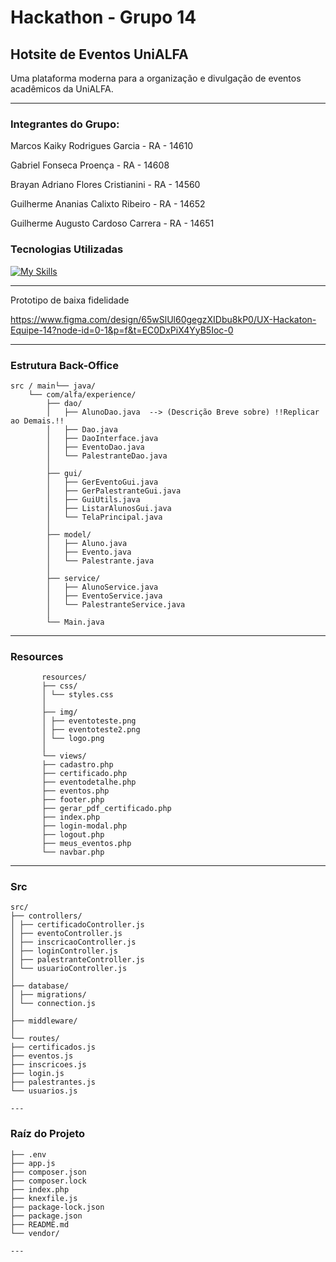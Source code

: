 #  Hackathon - Grupo 14  
##  Hotsite de Eventos UniALFA

Uma plataforma moderna para a organização e divulgação de eventos acadêmicos da UniALFA.

---

###  Integrantes do Grupo:

Marcos Kaiky Rodrigues Garcia - RA - 14610

Gabriel Fonseca Proença - RA - 14608

Brayan Adriano Flores Cristianini - RA - 14560

Guilherme Ananias Calixto Ribeiro - RA - 14652

Guilherme Augusto Cardoso Carrera - RA - 14651


###  Tecnologias Utilizadas

[![My Skills](https://skillicons.dev/icons?i=java,maven,php,js,nodejs,html,css,bootstrap,mysql,git,github)](https://skillicons.dev)


---


Prototipo de baixa fidelidade

https://www.figma.com/design/65wSlUl60gegzXIDbu8kP0/UX-Hackaton-Equipe-14?node-id=0-1&p=f&t=EC0DxPiX4YyB5Ioc-0


---

### Estrutura Back-Office



    src / main└── java/
        └── com/alfa/experience/
            ├── dao/
            │   ├── AlunoDao.java  --> (Descrição Breve sobre) !!Replicar ao Demais.!!
            │   ├── Dao.java
            │   ├── DaoInterface.java
            │   ├── EventoDao.java
            │   └── PalestranteDao.java
            │
            ├── gui/
            │   ├── GerEventoGui.java
            │   ├── GerPalestranteGui.java
            │   ├── GuiUtils.java
            │   ├── ListarAlunosGui.java
            │   └── TelaPrincipal.java
            │
            ├── model/
            │   ├── Aluno.java
            │   ├── Evento.java
            │   └── Palestrante.java
            │
            ├── service/
            │   ├── AlunoService.java
            │   ├── EventoService.java
            │   └── PalestranteService.java
            │
            └── Main.java
---

### Resources


           resources/
           ├── css/
           │ └── styles.css
           │
           ├── img/
           │ ├── eventoteste.png
           │ ├── eventoteste2.png
           │ └── logo.png
           │
           └── views/
           ├── cadastro.php
           ├── certificado.php
           ├── eventodetalhe.php
           ├── eventos.php
           ├── footer.php
           ├── gerar_pdf_certificado.php
           ├── index.php
           ├── login-modal.php
           ├── logout.php
           ├── meus_eventos.php
           └── navbar.php
---

### Src


    src/
    ├── controllers/
    │ ├── certificadoController.js
    │ ├── eventoController.js
    │ ├── inscricaoController.js
    │ ├── loginController.js
    │ ├── palestranteController.js
    │ └── usuarioController.js
    │
    ├── database/
    │ ├── migrations/
    │ └── connection.js
    │
    ├── middleware/
    │
    └── routes/
    ├── certificados.js
    ├── eventos.js
    ├── inscricoes.js
    ├── login.js
    ├── palestrantes.js
    └── usuarios.js

    ---

### Raíz do Projeto

  
    ├── .env
    ├── app.js
    ├── composer.json
    ├── composer.lock
    ├── index.php
    ├── knexfile.js
    ├── package-lock.json
    ├── package.json
    ├── README.md
    └── vendor/

    ---
